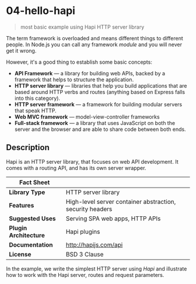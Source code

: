 # 04-hello-hapi
> most basic example using Hapi HTTP server library

The term framework is overloaded and means different things to different people. In Node.js you can call any framework *module* and you will never get it wrong.

However, it's a good thing to establish some basic concepts:

+ **API Framework** &mdash; a library for building web APIs, backed by a framework that helps to structure the application.
+ **HTTP server library** &mdash; libraries that help you build applications that are based around HTTP verbs and routes (anything based on Express falls into this category).
+ **HTTP server framework** &mdash; a framework for building modular servers that speak HTTP.
+ **Web MVC framework** &mdash; model-view-controller frameworks
+ **Full-stack framework** &mdash; a library that uses JavaScript on both the server and the browser and are able to share code between both ends.


## Description
Hapi is an HTTP server library, that focuses on web API development. It comes with a routing API, and has its own server wrapper.

| Fact Sheet              |                                                                  |
------------------------- | ---------------------------------------------------------------- |
| **Library Type**        | HTTP server library                                              |
| **Features**            | High-level server container abstraction, security headers        |
| **Suggested Uses**      | Serving SPA web apps, HTTP APIs                                  |
| **Plugin Architecture** | Hapi plugins                                                     |
| **Documentation**       | http://hapijs.com/api                                            |
| **License**             | BSD 3 Clause                                                     |

In the example, we write the simplest HTTP server using *Hapi* and illustrate how to work with the Hapi server, routes and request parameters.
